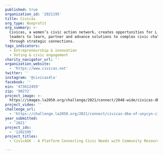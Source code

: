 ```yaml
---
published: true
organization_id: '2021195'
title: Civicas
org_type: Nonprofit
org_summary: >-
  Civicas, a women’s civic action network, creates opportunities for L.A.
  leaders to learn, partner and advance solutions to complex civic challenges
  through strategic connections.
tags_indicators:
  - Entrepreneurship & innovation
  - Voting & civic engagement
charity_navigator_url: ''
organization_website:
  - 'https://www.civicas.net'
twitter: ''
instagram: '@civicas4la'
facebook: ''
ein: '473612459'
zip: '90272'
project_image: >-
  https://images.la2050.org/challenge/2021/connect/2048-wide/civicas-dba-of-unycyn-civic-arts.jpg
project_video: ''
challenge_url:
  - 'https://challenge.la2050.org/2021/connect/civicas-dba-of-unycyn-civic-arts/'
year_submitted:
  - '2021'
project_ids:
  - '1202195'
project_titles:
  - CivicASK - A Platform Connecting Civic Needs with Community Resources

---
```

